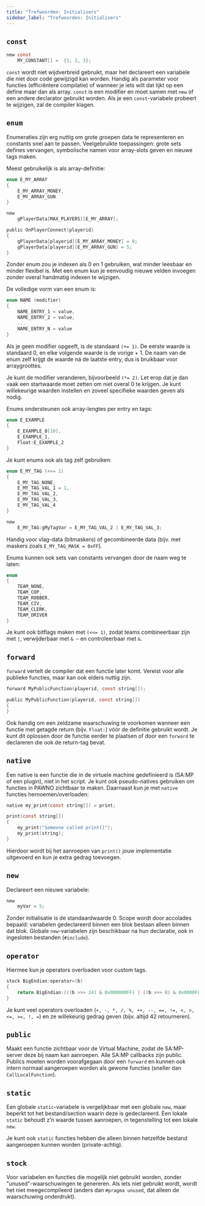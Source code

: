 ```yaml
---
title: "Trefwoorden: Initialisers"
sidebar_label: "Trefwoorden: Initialisers"
---
```


## `const`

```c
new const
    MY_CONSTANT[] =  {1, 2, 3};
```

`const` wordt niet wijdverbreid gebruikt, maar het declareert een variabele die niet door code gewijzigd kan worden. Handig als parameter voor functies (efficiëntere compilatie) of wanneer je iets wilt dat lijkt op een define maar dan als array. `const` is een modifier en moet samen met `new` of een andere declarator gebruikt worden. Als je een `const`-variabele probeert te wijzigen, zal de compiler klagen.

## `enum`

Enumeraties zijn erg nuttig om grote groepen data te representeren en constants snel aan te passen. Veelgebruikte toepassingen: grote sets defines vervangen, symbolische namen voor array-slots geven en nieuwe tags maken.

Meest gebruikelijk is als array-definitie:

```c
enum E_MY_ARRAY
{
    E_MY_ARRAY_MONEY,
    E_MY_ARRAY_GUN
}

new
    gPlayerData[MAX_PLAYERS][E_MY_ARRAY];

public OnPlayerConnect(playerid)
{
    gPlayerData[playerid][E_MY_ARRAY_MONEY] = 0;
    gPlayerData[playerid][E_MY_ARRAY_GUN] = 5;
}
```

Zonder enum zou je indexen als 0 en 1 gebruiken, wat minder leesbaar en minder flexibel is. Met een enum kun je eenvoudig nieuwe velden invoegen zonder overal handmatig indexen te wijzigen.

De volledige vorm van een enum is:

```c
enum NAME (modifier)
{
    NAME_ENTRY_1 = value,
    NAME_ENTRY_2 = value,
    ...
    NAME_ENTRY_N = value
}
```

Als je geen modifier opgeeft, is de standaard `(+= 1)`. De eerste waarde is standaard 0, en elke volgende waarde is de vorige + 1. De naam van de enum zelf krijgt de waarde ná de laatste entry, dus is bruikbaar voor arraygroottes.

Je kunt de modifier veranderen, bijvoorbeeld `(*= 2)`. Let erop dat je dan vaak een startwaarde moet zetten om niet overal 0 te krijgen. Je kunt willekeurige waarden instellen en zoveel specifieke waarden geven als nodig.

Enums ondersteunen ook array-lengtes per entry en tags:

```c
enum E_EXAMPLE
{
    E_EXAMPLE_0[10],
    E_EXAMPLE_1,
    Float:E_EXAMPLE_2
}
```

Je kunt enums ook als tag zelf gebruiken:

```c
enum E_MY_TAG (<<= 1)
{
    E_MY_TAG_NONE,
    E_MY_TAG_VAL_1 = 1,
    E_MY_TAG_VAL_2,
    E_MY_TAG_VAL_3,
    E_MY_TAG_VAL_4
}

new
    E_MY_TAG:gMyTagVar = E_MY_TAG_VAL_2 | E_MY_TAG_VAL_3;
```

Handig voor vlag-data (bitmaskers) of gecombineerde data (bijv. met maskers zoals `E_MY_TAG_MASK = 0xFF`).

Enums kunnen ook sets van constants vervangen door de naam weg te laten:

```c
enum
{
    TEAM_NONE,
    TEAM_COP,
    TEAM_ROBBER,
    TEAM_CIV,
    TEAM_CLERK,
    TEAM_DRIVER
}
```

Je kunt ook bitflags maken met `(<<= 1)`, zodat teams combineerbaar zijn met `|`, verwijderbaar met `& ~` en controleerbaar met `&`.

## `forward`

`forward` vertelt de compiler dat een functie later komt. Vereist voor alle publieke functies, maar kan ook elders nuttig zijn.

```c
forward MyPublicFunction(playerid, const string[]);

public MyPublicFunction(playerid, const string[])
{
}
```

Ook handig om een zeldzame waarschuwing te voorkomen wanneer een functie met getagde return (bijv. `Float:`) vóór de definitie gebruikt wordt. Je kunt dit oplossen door de functie eerder te plaatsen of door een `forward` te declareren die ook de return-tag bevat.

## `native`

Een native is een functie die in de virtuele machine gedefinieerd is (SA:MP of een plugin), niet in het script. Je kunt ook pseudo-natives gebruiken om functies in PAWNO zichtbaar te maken. Daarnaast kun je met `native` functies hernoemen/overloaden:

```c
native my_print(const string[]) = print;

print(const string[])
{
    my_print("Someone called print()");
    my_print(string);
}
```

Hierdoor wordt bij het aanroepen van `print()` jouw implementatie uitgevoerd en kun je extra gedrag toevoegen.

## `new`

Declareert een nieuwe variabele:

```c
new
    myVar = 5;
```

Zonder initialisatie is de standaardwaarde 0. Scope wordt door accolades bepaald: variabelen gedeclareerd binnen een blok bestaan alleen binnen dat blok. Globale `new`-variabelen zijn beschikbaar na hun declaratie, ook in ingesloten bestanden (`#include`).

## `operator`

Hiermee kun je operators overloaden voor custom tags.

```c
stock BigEndian:operator=(b)
{
    return BigEndian:(((b >>> 24) & 0x000000FF) | ((b >>> 8) & 0x0000FF00) | ((b << 8) & 0x00FF0000) | ((b << 24) & 0xFF000000));
}
```

Je kunt veel operators overloaden (`+, -, *, /, %, ++, --, ==, !=, <, >, <=, >=, !, =`) en ze willekeurig gedrag geven (bijv. altijd 42 retourneren).

## `public`

Maakt een functie zichtbaar voor de Virtual Machine, zodat de SA:MP-server deze bij naam kan aanroepen. Alle SA:MP callbacks zijn public. Publics moeten worden voorafgegaan door een `forward` en kunnen ook intern normaal aangeroepen worden als gewone functies (sneller dan `CallLocalFunction`).

## `static`

Een globale `static`-variabele is vergelijkbaar met een globale `new`, maar beperkt tot het bestand/section waarin deze is gedeclareerd. Een lokale `static` behoudt z’n waarde tussen aanroepen, in tegenstelling tot een lokale `new`.

Je kunt ook `static` functies hebben die alleen binnen hetzelfde bestand aangeroepen kunnen worden (private-achtig).

## `stock`

Voor variabelen en functies die mogelijk niet gebruikt worden, zonder "unused"-waarschuwingen te genereren. Als iets niet gebruikt wordt, wordt het niet meegecompileerd (anders dan `#pragma unused`, dat alleen de waarschuwing onderdrukt).


